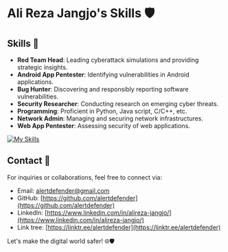 # Ali Reza Jangjo's Skills 🛡️

## Skills 🚀

- **Red Team Head**: Leading cyberattack simulations and providing strategic insights.
- **Android App Pentester**: Identifying vulnerabilities in Android applications.
- **Bug Hunter**: Discovering and responsibly reporting software vulnerabilities.
- **Security Researcher**: Conducting research on emerging cyber threats.
- **Programming**: Proficient in Python, Java script, C/C++, etc.
- **Network Admin**: Managing and securing network infrastructures.
- **Web App Pentester**: Assessing security of web applications.
  
[![My Skills](https://skillicons.dev/icons?i=c,cs,cpp,py,go,php,js,powershell,bash,git,django,docker,linux,kali)](https://skillicons.dev) 
## Contact 📧

For inquiries or collaborations, feel free to connect via:
- Email: alertdefender@gmail.com
- GitHub: [https://github.com/alertdefender](https://github.com/alertdefender)
- LinkedIn: [https://www.linkedin.com/in/alireza-jangjo/](https://www.linkedin.com/in/alireza-jangjo/)
- Link tree: [https://linktr.ee/alertdefender](https://linktr.ee/alertdefender)

Let's make the digital world safer! 🌐🛡️

